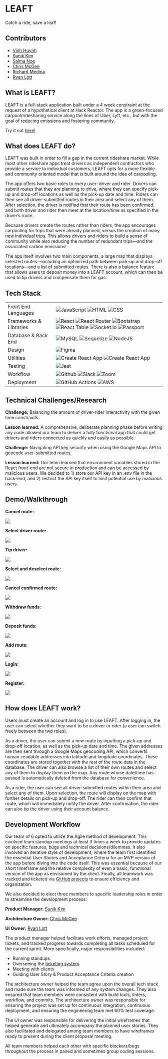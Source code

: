 # LEAFT
Catch a ride, save a leaf!

## Contributors
- [Vinh Huynh](https://github.com/VinhH2402)
- [Sunik Kim](https://github.com/sunikkim)
- [Salma Noe](https://github.com/Sanoe9)
- [Chris McGee](https://github.com/cmac0351)
- [Richard Medina](https://github.com/richard960)
- [Ryan Lott](https://github.com/ryanclott)

## What is LEAFT?
LEAFT is a full-stack application built under a 4 week constraint at the request of a hypothetical client at Hack Reactor. The app is a green-focused carpool/ridesharing service along the lines of Uber, Lyft, etc., but with the goal of reducing emissions and fostering community.

Try it out [here!](bit.ly/leaft-app)

## What does LEAFT do?
LEAFT was built in order to fill a gap in the current rideshare market. While most other rideshare apps treat drivers as independent contractors who provide a service to individual customers, LEAFT opts for a more flexible and community oriented model that is built around the idea of carpooling.

The app offers two basic roles to every user: driver and rider. Drivers can submit routes that they are planning to drive, where they can specify pick-up and drop-off locations as well as the pick-up date and time. Riders can then see all driver-submitted routes in their area and select any of them. After selection, the driver is notified that their route has been confirmed, and both driver and rider then meet at the location/time as specified in the driver’s route.

Because drivers create the routes rather than riders, the app encourages carpooling for trips that were already planned, versus the creation of many new individual trips. This allows drivers and riders to build a sense of community while also reducing the number of redundant trips—and the associated carbon emissions!

The app itself involves two main components, a large map that displays selected routes—including an optimized path between pick-up and drop-off locations—and a list of submitted routes. There is also a balance feature that allows users to deposit money into a LEAFT account, which can then be used to tip drivers and compensate them for gas.

## Tech Stack
<table>
  <tbody>
    <tr>
      <td>Front End Languages</td>
      <td>
        <img alt="JavaScript" src="https://img.shields.io/badge/-Javascript-F7DF1E?style=for-the-badge&labelColor=black&logo=javascript&logoColor=F7DF1E" />
        <img alt="HTML" src="https://img.shields.io/badge/-HTML%205-E34F26?style=for-the-badge&labelColor=black&logo=html5&logoColor=E34F26" />
        <img alt="CSS" src="https://img.shields.io/badge/-SASS-CC6699?style=for-the-badge&labelColor=black&logo=html5&logoColor=CC6699" />
      </td>
    </tr>
    <tr>
      <td>Frameworks & Libraries</td>
      <td>
        <img alt="React" src="https://img.shields.io/badge/react-61DAFB?&style=for-the-badge&logo=react&labelColor=black&logoColor=61DAFB" />
        <img alt="React Router" src="https://img.shields.io/badge/react%20router-CA4245?&style=for-the-badge&logo=react-router&labelColor=black&logoColor=CA4245" />
        <img alt="Bootstrap" src="https://img.shields.io/badge/-Bootstrap-7952B3?style=for-the-badge&labelColor=black&logo=bootstrap&logoColor=7952B3" />
        <img alt="React Table" src="https://img.shields.io/badge/-React%20Table-FF4154?style=for-the-badge&labelColor=black&logo=react-table&logoColor=FF4154" />
        <img alt="Socket.io" src="https://img.shields.io/badge/-Socket.io-010101?style=for-the-badge&labelColor=black&logo=socket.io&logoColor=white" />
        <img alt="Passport" src="https://img.shields.io/badge/-Passport-34E27A?style=for-the-badge&labelColor=black&logo=passport&logoColor=34E27A" />
      </td>
    </tr>
      <td>Database & Back End</td>
      <td>
        <img alt="MySQL" src="https://img.shields.io/badge/mysql-4479A1?style=for-the-badge&logo=mysql&logoColor=white&labelColor=black"/>
        <img alt="Sequelize" src="https://img.shields.io/badge/-Sequelize-52B0E7?&style=for-the-badge&labelColor=black&logo=sequelize&logoColor=52B0E7"/>
        <img alt="NodeJS" src="https://img.shields.io/badge/-Node.js-339933?&style=for-the-badge&labelColor=black&logo=node.js&logoColor=339933"/>
      </td>
    </tr>
      <td>Design</td>
      <td>
        <img alt="Figma" src="https://img.shields.io/badge/Figma-F24E1E?style=for-the-badge&labelColor=black&logo=figma&logoColor=F24E1E" />
      </td>
    </tr>
    <tr>
      <td>Utilities</td>
      <td>
        <img alt="Create React App" src="https://img.shields.io/badge/create%20react%20app-09D3AC?&style=for-the-badge&logo=create-react-app&labelColor=black&logoColor=09D3AC" />
        <img alt="Create React App" src="https://img.shields.io/badge/npm-CB3837?&style=for-the-badge&logo=npm&labelColor=black&logoColor=09D3AC" />
      </td>
    </tr>
         <tr>
      <td>Testing</td>
      <td>
        <img alt="Jest" src="https://img.shields.io/badge/jest-C21325?&style=for-the-badge&logo=jest&labelColor=black&logoColor=C21325" />      
        </td>
    </tr>
     <tr>
      <td>Workflow</td>
      <td>
        <img alt="Github" src="https://img.shields.io/badge/GitHub-100000?style=for-the-badge&logo=github&logoColor=white"/>
        <img alt="Slack" src="https://img.shields.io/badge/Slack-4A154B?style=for-the-badge&logo=slack&logoColor=white"/>
        <img alt="Zoom" src="https://img.shields.io/badge/Zoom-2D8CFF?style=for-the-badge&logo=zoom&logoColor=white"/>
      </td>
    </tr>
    <tr>
      <td>Deployment</td>
      <td>
        <img alt="GitHub Actions" src="https://img.shields.io/badge/githubactions-2088FF?style=for-the-badge&labelColor=black&logo=githubactions&logoColor=2088FF"/>
        <img alt="AWS" src="https://img.shields.io/badge/Amazon_AWS-232F3E?style=for-the-badge&labelColor=black&logo=amazon-aws&logoColor=white" />
      </td>
    </tr>
  </tbody>
</table>

## Technical Challenges/Research
**Challenge:** Balancing the amount of driver-rider interactivity with the given time constraints.

**Lesson learned:** A comprehensive, deliberate planning phase before writing any code allowed our team to deliver a fully functional app that could get drivers and riders connected as quickly and easily as possible.

**Challenge:** Navigating API key security when using the Google Maps API to geocode user-submitted routes.

**Lesson learned:** Our team learned that environment variables stored in the React front-end are not secure in production and can be accessed by malicious users. We decided to 1) store our API key in an .env file in the back-end, and 2) restrict the API key itself to limit potential use by malicious users.

## Demo/Walkthrough
**Cancel route:**

![](https://drive.google.com/uc?export=view&id=1oAqiesMR5tvSxN_Lje_iIuRlpSyNV0br)

**Select driver route:**

![](https://drive.google.com/uc?export=view&id=1bzWGJ87aXJAtgVTwHfUOf3qpBX97EEWH)

**Tip driver:**

![](https://drive.google.com/uc?export=view&id=1l09tZCvw6NbfdO6A1bNBpJyzMXf--516)

**Select and deselect route:**

![](https://drive.google.com/uc?export=view&id=1BcDCRZUfmFQ5z9NDzQ0sWTc5TxsjoLoq)

**Cancel confirmed route:**

![](https://drive.google.com/uc?export=view&id=1GN0TjizlyUZ4cKjo2HwWZ-xWg9Q99bOC)

**Withdraw funds:**

![](https://drive.google.com/uc?export=view&id=1g2aqYyK-g3_FFqmRHkqqprwfI6e6k_op)

**Deposit funds:**

![](https://drive.google.com/uc?export=view&id=1HWDAjSbXQKHHVghsMCujbEK8qaAmSb0J)

**Add route:**

![](https://drive.google.com/uc?export=view&id=1lwh_zFNn1XgdyoWepQK-gj-EBSzNfD1Q)

**Login:**

![](https://drive.google.com/uc?export=view&id=1pCWNyTNixuOpt3DXSFmY8jSaUryFksc5)

**Register:**

![](https://drive.google.com/uc?export=view&id=1u-LOa6soiLDIPXPbLy-segkycTCm_RaN)

## How does LEAFT work?
Users must create an account and log in to use LEAFT. After logging in, the user can select whether they want to be a driver or rider (a user can switch freely between the two roles).

As a driver, the user can submit a new route by inputting a pick-up and drop-off location, as well as the pick-up date and time. The given addresses are then sent through a Google Maps geocoding API, which converts human-readable addresses into latitude and longitude coordinates. These coordinates are stored together with the rest of the route data in the database. The driver can also browse a list of their own routes and select any of them to display them on the map. Any route whose date/time has passed is automatically deleted from the database for convenience.

As a rider, the user can see all driver-submitted routes within their area and select any of them. Upon selection, the route will display on the map with further details on pick-up and drop-off. The rider can then confirm that route, which will immediately notify the driver. After confirmation, the rider can also tip the driver using their account balance.

## Development Workflow
Our team of 6 opted to utilize the Agile method of development. This involved team standup meetings at least 3 times a week to provide updates on specific features, bugs and technical decisions/dilemmas. It also involved an iterative style of development, where the team first identified the essential User Stories and Acceptance Criteria for an MVP version of the app before diving into the code itself. This was essential because of our short timeframe and the relative complexity of even a basic, functional version of the app as envisioned by the client. Finally, all teamwork was tracked and ticketed via [GitHub projects](https://github.com/BOC-LightSalmon/hr-rpp29-leaft/projects/1) to ensure efficiency and organization.

We also decided to elect three members to specific leadership roles in order to streamline the development process:

**Product Manager:** [Sunik Kim](https://github.com/sunikkim)

**Architecture Owner:** [Chris McGee](https://github.com/cmac0351)

**UI Owner:** [Ryan Lott](https://github.com/ryanlott168)

The product manager helped facilitate work efforts, managed project tickets, and tracked progress towards completing all tasks scheduled for the current sprint. More specifically, major responsibilities included:

- Running standups
- Overseeing the [ticketing system](https://github.com/BOC-LightSalmon/hr-rpp29-leaft/projects/1)
- Meeting with clients
- Guiding User Story & Product Acceptance Criteria creation

The architecture owner helped the team agree upon the overall tech stack and made sure the team was informed of any system changes. They also ensured that team members were consistent with build tools, linters, workflow, and commits. The architecture owner was responsible for ensuring the project was set up for continuous integration, continuous deployment, and ensuring the engineering team met 60% test coverage.

The UI owner was responsible for delivering the initial wireframes that helped generate and ultimately accompany the planned user stories. They also facilitated and delegated among team members to have wireframes ready to present during the client proposal meeting.

All team members helped each other with specific blockers/bugs throughout the process in paired and sometimes group coding sessions.
